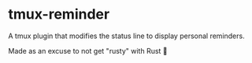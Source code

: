 # tmux-reminder
A tmux plugin that modifies the status line to display personal reminders.

Made as an excuse to not get "rusty" with Rust 🦀
